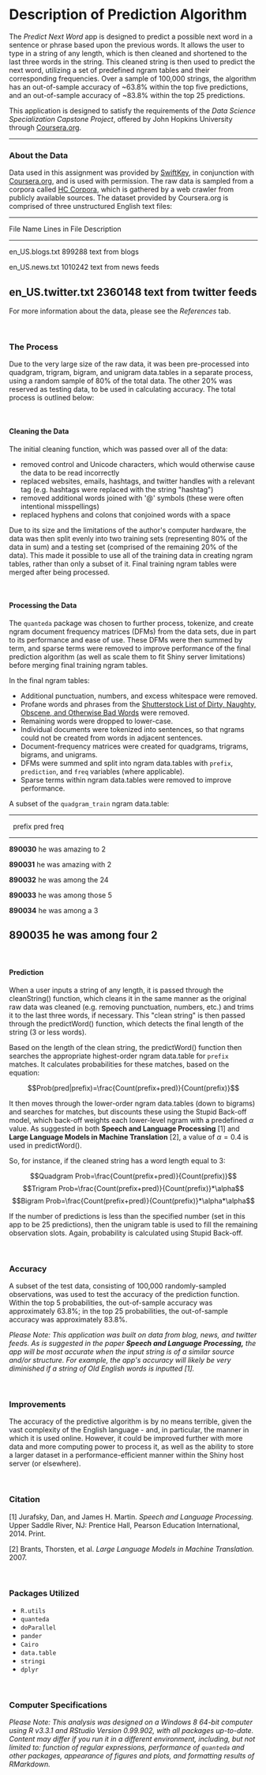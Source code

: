 # Description of Prediction Algorithm





The *Predict Next Word* app is designed to predict a possible next word in a 
sentence or phrase based upon the previous words. It allows the user to type in 
a string of any length, which is then cleaned and shortened to the last three 
words in the string. This cleaned string is then used to predict the next word, 
utilizing a set of predefined ngram tables and their corresponding frequencies. 
Over a sample of 100,000 strings, the algorithm has an out-of-sample accuracy of 
~63.8% within the top five predictions, and an out-of-sample accuracy of ~83.8% 
within the top 25 predictions.

This application is designed to satisfy the requirements of the *Data Science 
Specialization Capstone Project*, offered by John Hopkins University through 
[Coursera.org](http://www.coursera.org).

_____

### About the Data

Data used in this assignment was provided by [SwiftKey](https://swiftkey.com/en), 
in conjunction with [Coursera.org](http://www.coursera.org), and is used with 
permission. The raw data is sampled from a corpora called 
[HC Corpora](http://www.corpora.heliohost.org/), which is gathered by a web 
crawler from publicly available sources. The dataset provided by Coursera.org is 
comprised of three unstructured English text files:


---------------------------------------------------------
File Name         Lines in File   Description            
----------------- --------------- -----------------------
en_US.blogs.txt   899288          text from blogs        

en_US.news.txt    1010242         text from news feeds   

en_US.twitter.txt 2360148         text from twitter feeds
---------------------------------------------------------

For more information about the data, please see the *References* tab.

<br>

### The Process

Due to the very large size of the raw data, it was been pre-processed into 
quadgram, trigram, bigram, and unigram data.tables in a separate process, using 
a random sample of 80% of the total data. The other 20% was reserved as testing 
data, to be used in calculating accuracy. The total process is outlined below:

<br>

#### Cleaning the Data

The initial cleaning function, which was passed over all of the data:

* removed control and Unicode characters, which would otherwise cause the data 
to be read incorrectly
* replaced websites, emails, hashtags, and twitter handles with a relevant tag 
(e.g. hashtags were replaced with the string "hashtag")
* removed additional words joined with '@' symbols (these were often intentional 
misspellings)
* replaced hyphens and colons that conjoined words with a space

Due to its size and the limitations of the author's computer hardware, the data 
was then split evenly into two training sets (representing 80% of the data in 
sum) and a testing set (comprised of the remaining 20% of the data). This made 
it possible to use all of the training data in creating ngram tables, rather 
than only a subset of it. Final training ngram tables were merged after being 
processed.

<br>

#### Processing the Data

The `quanteda` package was chosen to further process, tokenize, and create ngram 
document frequency matrices (DFMs) from the data sets, due in part to its 
performance and ease of use. These DFMs were then summed by term, and sparse 
terms were removed to improve performance of the final prediction algorithm (as 
well as scale them to fit Shiny server limitations) before merging final 
training ngram tables.

In the final ngram tables:

* Additional punctuation, numbers, and excess whitespace were removed.
* Profane words and phrases from the [Shutterstock List of Dirty, Naughty, Obscene, and Otherwise Bad Words](https://github.com/LDNOOBW/List-of-Dirty-Naughty-Obscene-and-Otherwise-Bad-Words) 
were removed.
* Remaining words were dropped to lower-case.
* Individual documents were tokenized into sentences, so that ngrams could not 
be created from words in adjacent sentences.
* Document-frequency matrices were created for quadgrams, trigrams, bigrams, and 
unigrams.
* DFMs were summed and split into ngram data.tables with `prefix`, `prediction`, 
and `freq` variables (where applicable).
* Sparse terms within ngram data.tables were removed to improve performance.

A subset of the `quadgram_train` ngram data.table:


-----------------------------------------
&nbsp;       prefix         pred   freq  
------------ -------------- ------ ------
**890030**   he was amazing to     2     

**890031**   he was amazing with   2     

**890032**   he was among   the    24    

**890033**   he was among   those  5     

**890034**   he was among   a      3     

**890035**   he was among   four   2     
-----------------------------------------

<br>

#### Prediction

When a user inputs a string of any length, it is passed through the 
cleanString() function, which cleans it in the same manner as the original raw 
data was cleaned (e.g. removing punctuation, numbers, etc.) and trims it to the 
last three words, if necessary. This "clean string" is then passed through the 
predictWord() function, which detects the final length of the string (3 or less 
words). 

Based on the length of the clean string, the predictWord() function then 
searches the appropriate highest-order ngram data.table for `prefix` matches. It 
calculates probabilities for these matches, based on the equation:

$$Prob(pred|prefix)=\frac{Count(prefix+pred)}{Count(prefix)}$$

It then moves through the lower-order ngram data.tables (down to bigrams) and 
searches for matches, but discounts these using the Stupid Back-off model, which 
back-off weights each lower-level ngram with a predefined $\alpha$ value. As 
suggested in both **Speech and Language Processing** [1] and **Large Language 
Models in Machine Translation** [2], a value of $\alpha=0.4$ is used in 
predictWord().

So, for instance, if the cleaned string has a word length equal to 3:

$$Quadgram Prob=\frac{Count(prefix+pred)}{Count(prefix)}$$
$$Trigram Prob=\frac{Count(prefix+pred)}{Count(prefix)}*\alpha$$
$$Bigram Prob=\frac{Count(prefix+pred)}{Count(prefix)}*\alpha*\alpha$$

If the number of predictions is less than the specified number (set in this app 
to be 25 predictions), then the unigram table is used to fill the remaining 
observation slots. Again, probability is calculated using Stupid Back-off.

<br>

### Accuracy

A subset of the test data, consisting of 100,000 randomly-sampled observations, 
was used to test the accuracy of the prediction function.  Within the top 5 
probabilities, the out-of-sample accuracy was approximately 63.8%; in the top 25 
probabilities, the out-of-sample accuracy was approximately 83.8%.

*Please Note:  This application was built on data from blog, news, and twitter 
feeds. As is suggested in the paper* ***Speech and Language Processing,*** *the 
app will be most accurate when the input string is of a similar source and/or 
structure. For example, the app's accuracy will likely be very diminished if a 
string of Old English words is inputted [1].*

<br>

### Improvements

The accuracy of the predictive algorithm is by no means terrible, given the vast 
complexity of the English language  - and, in particular, the manner in which it 
is used online. However, it could be improved further with more data and more 
computing power to process it, as well as the ability to store a larger dataset 
in a performance-efficient manner within the Shiny host server (or elsewhere).

<br>

### Citation

[1] Jurafsky, Dan, and James H. Martin. *Speech and Language Processing.* Upper 
Saddle River, NJ: Prentice Hall, Pearson Education International, 2014. Print.

[2] Brants, Thorsten, et al. *Large Language Models in Machine Translation.* 2007.

<br>

### Packages Utilized

* `R.utils`
* `quanteda`
* `doParallel`
* `pander`
* `Cairo`
* `data.table`
* `stringi`
* `dplyr`

<br>

### Computer Specifications

*Please Note:  This analysis was designed on a Windows 8 64-bit computer using R 
v3.3.1 and RStudio Version 0.99.902, with all packages up-to-date. Content may 
differ if you run it in a different environment, including, but not limited to: 
function of regular expressions, performance of `quanteda` and other packages, 
appearance of figures and plots, and formatting results of RMarkdown.*

<br>
